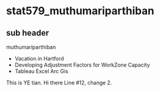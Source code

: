 # stat579_muthumariparthiban
## sub header

muthumariparthiban

- Vacation in Hartford
- Developing Adjustment Factors for WorkZone Capacity
- Tableau Excel Arc Gis

This is YE tian.
Hi there
Line #12, change 2.
